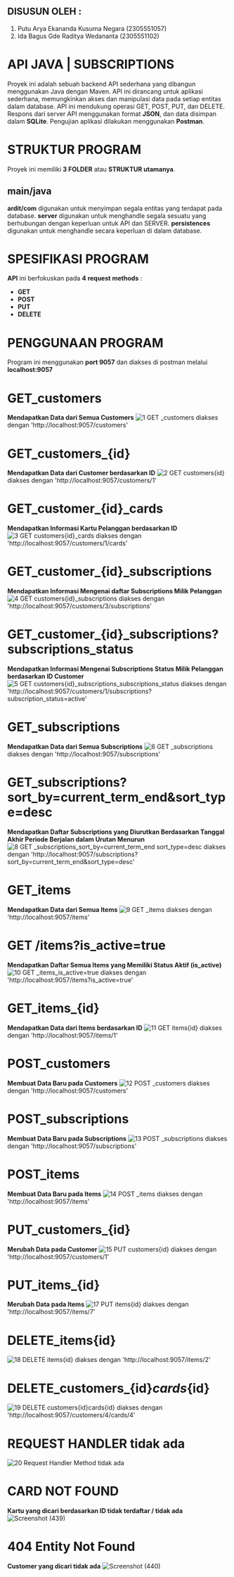 ## DISUSUN OLEH : 
1. Putu Arya Ekananda Kusuma Negara (2305551057)
2. Ida Bagus Gde Raditya Wedananta (2305551102)
# API JAVA | SUBSCRIPTIONS
Proyek ini adalah sebuah backend API sederhana yang dibangun menggunakan Java dengan Maven. API ini dirancang untuk aplikasi sederhana, memungkinkan akses dan manipulasi data pada setiap entitas dalam database. API ini mendukung operasi GET, POST, PUT, dan DELETE. Respons dari server API menggunakan format **JSON**, dan data disimpan dalam **SQLite**. Pengujian aplikasi dilakukan menggunakan **Postman**.

# STRUKTUR PROGRAM
Proyek ini memiliki **3 FOLDER** atau **STRUKTUR utamanya**.
## main/java
**ardit/com**
digunakan untuk menyimpan segala entitas yang terdapat pada database.
**server**
digunakan untuk menghandle segala sesuatu yang berhubungan dengan keperluan untuk API dan SERVER.
**persistences**
digunakan untuk menghandle secara keperluan di dalam database.

# SPESIFIKASI PROGRAM
**API** ini berfokuskan pada **4 request methods** : 
- **GET**
- **POST**
- **PUT**
- **DELETE**

# PENGGUNAAN PROGRAM
Program ini menggunakan **port 9057** dan diakses di postman melalui **localhost:9057**

# GET_customers
**Mendapatkan Data dari Semua Customers**
![1 GET _customers](https://github.com/gusaditt/Tugas-1-PBO/assets/147296239/92415005-a298-478e-8a15-bf350097096a)
diakses dengan 'http://localhost:9057/customers'

# GET_customers_{id}
**Mendapatkan Data dari Customer berdasarkan ID**
![2 GET _customers_{id}](https://github.com/gusaditt/Tugas-1-PBO/assets/147296239/731aa2ec-9d42-4803-b909-4b121f3c5b48)
diakses dengan 'http://localhost:9057/customers/1'

# GET_customer_{id}_cards
**Mendapatkan Informasi Kartu Pelanggan berdasarkan ID**
![3  GET _customers_{id}_cards](https://github.com/gusaditt/Tugas-1-PBO/assets/147296239/c0ba6897-c963-4f7b-9eba-a06b821a5c70)
diakses dengan 'http://localhost:9057/customers/1/cards'

# GET_customer_{id}_subscriptions
**Mendapatkan Informasi Mengenai daftar Subscriptions Milik Pelanggan**
![4 GET _customers_{id}_subscriptions](https://github.com/gusaditt/Tugas-1-PBO/assets/147296239/eb098ba4-2170-434f-9f09-0d85e13aceed)
diakses dengan 'http://localhost:9057/customers/3/subscriptions'

# GET_customer_{id}_subscriptions?subscriptions_status
**Mendapatkan Informasi Mengenai Subscriptions Status Milik Pelanggan berdasarkan ID Customer**
![5 GET _customers_{id}_subscriptions_subscriptions_status](https://github.com/gusaditt/Tugas-1-PBO/assets/147296239/b2f71f1b-bea2-4cf8-9c89-1f0a2d736a80)
diakses dengan 'http://localhost:9057/customers/1/subscriptions?subscription_status=active'

# GET_subscriptions
**Mendapatkan Data dari Semua Subscriptions**
![6 GET _subscriptions ](https://github.com/gusaditt/Tugas-1-PBO/assets/147296239/e2962f1d-3f43-48f5-b455-5488ac60297b)
diakses dengan 'http://localhost:9057/subscriptions'

# GET_subscriptions?sort_by=current_term_end&sort_type=desc
**Mendapatkan Daftar Subscriptions yang Diurutkan Berdasarkan Tanggal Akhir Periode Berjalan dalam Urutan Menurun**
![8 GET _subscriptions_sort_by=current_term_end sort_type=desc](https://github.com/gusaditt/Tugas-1-PBO/assets/147296239/1ee7d7ce-4f78-4228-a2a9-fa1127598e66)
diakses dengan 'http://localhost:9057/subscriptions?sort_by=current_term_end&sort_type=desc'

# GET_items
**Mendapatkan Data dari Semua Items**
![9 GET _items](https://github.com/gusaditt/Tugas-1-PBO/assets/147296239/ca4b2605-4d50-458d-8766-8cb8146b55a5)
diakses dengan 'http://localhost:9057/items'

# GET /items?is_active=true
**Mendapatkan Daftar Semua Items yang Memiliki Status Aktif (is_active)**
![10 GET _items_is_active=true ](https://github.com/gusaditt/Tugas-1-PBO/assets/147296239/2bd63fa9-4379-4156-9e7d-4ca8ffe8aaa7)
diakses dengan 'http://localhost:9057/items?is_active=true'

# GET_items_{id}
**Mendapatkan Data dari Items berdasarkan ID**
![11 GET _items_{id}](https://github.com/gusaditt/Tugas-1-PBO/assets/147296239/46f7cbea-ffbd-4721-9f32-bd84b1a1a6b3)
diakses dengan 'http://localhost:9057/items/1'

# POST_customers
**Membuat Data Baru pada Customers**
![12 POST _customers](https://github.com/gusaditt/Tugas-1-PBO/assets/147296239/48ce3b49-a1d6-417b-bf62-e25100c73a14)
diakses dengan 'http://localhost:9057/customers'

# POST_subscriptions 
**Membuat Data Baru pada Subscriptions**
![13 POST _subscriptions ](https://github.com/gusaditt/Tugas-1-PBO/assets/147296239/97436f37-a9fb-4c81-b28a-46909a693608)
diakses dengan 'http://localhost:9057/subscriptions'

# POST_items
**Membuat Data Baru pada Items**
![14 POST _items](https://github.com/gusaditt/Tugas-1-PBO/assets/147296239/209cef8b-425f-4a03-8c7d-d22e4f0cc81f)
diakses dengan 'http://localhost:9057/items'

# PUT_customers_{id}
**Merubah Data pada Customer**
![15 PUT _customers_{id}](https://github.com/gusaditt/Tugas-1-PBO/assets/147296239/3469c0c3-2569-4c5d-9085-1fe4ddfa85df)
diakses dengan 'http://localhost:9057/customers/1'

# PUT_items_{id}
**Merubah Data pada Items**
![17 PUT _items_{id}](https://github.com/gusaditt/Tugas-1-PBO/assets/147296239/fd9aa6ee-972e-4ad8-8d20-9d1862e6f922)
diakses dengan 'http://localhost:9057/items/7'

# DELETE_items{id}
![18 DELETE _items_{id}](https://github.com/gusaditt/Tugas-1-PBO/assets/147296239/60eded91-ba21-47a2-8207-54a67d040cb2)
diakses dengan 'http://localhost:9057/items/2'

# DELETE_customers_{id}_cards_{id}
![19 DELETE _customers_{id}_cards_{id}](https://github.com/gusaditt/Tugas-1-PBO/assets/147296239/c6179074-eda4-4d14-98a5-58fdddcf0233)
diakses dengan 'http://localhost:9057/customers/4/cards/4'

# REQUEST HANDLER tidak ada
![20 Request Handler Method tidak ada](https://github.com/gusaditt/Tugas-1-PBO/assets/147296239/96e98afe-2b4a-45f1-817f-7d3ad4e72b1f)

# CARD NOT FOUND
**Kartu yang dicari berdasarkan ID tidak terdaftar / tidak ada**
![Screenshot (439)](https://github.com/gusaditt/Tugas-1-PBO/assets/147296239/dec7f413-9144-4b3c-a606-4ea0ce6b2af8)

# 404 Entity Not Found
**Customer yang dicari tidak ada**
![Screenshot (440)](https://github.com/gusaditt/Tugas-1-PBO/assets/147296239/ea3895a1-a1b9-4b44-b0eb-1a0a5e74e419)
